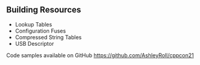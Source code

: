 ## Building Resources

- Lookup Tables
- Configuration Fuses
- Compressed String Tables
- USB Descriptor

Code samples available on GitHub
https://github.com/AshleyRoll/cppcon21

